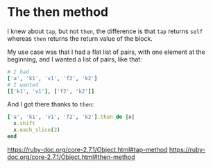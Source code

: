 # The then method

I knew about `tap`, but not `then`, the difference is that `tap` returns `self`
whereas `then` returns the return value of the block.

My use case was that I had a flat list of pairs, with one element at the
beginning, and I wanted a list of pairs, like that:

```ruby
# I had
['a', 'k1', 'v1', 'f2', 'k2']
# I wanted
[['k1', 'v1'], ['f2', 'k2']]
```

And I got there thanks to `then`:

```ruby
['a', 'k1', 'v1', 'f2', 'k2'].then do |x|
  x.shift
  x.each_slice(2)
end
```

https://ruby-doc.org/core-2.7.1/Object.html#tap-method
https://ruby-doc.org/core-2.7.1/Object.html#then-method
